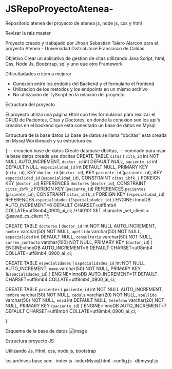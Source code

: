 # JSRepoProyectoAtenea-
Repositorio atenea del proyecto de atenea js, node js, css y html 

Revisar la raiz master

Proyecto creado y trabajado por Jhoan Sebastian Talero Alarcon para el proyecto Atenea - Universidad Distrial Jose Franscisco de Caldas

Objetivo
Crear un aplicativo de gestion de citas utilizando Java Script, html, Css, Node Js, Bootstrap, sql y uno que otro Framework 

Dificultadades o item a mejorar 
- Conexion entre los endoins del Backend y el formulario el frontend
- Utilizacion de los metodos y los endpoints en un mismo archivo
- No utilización de TyScript en la relación del proyecto

Estructura del proyecto

El proyecto utiliza una pagina Html con tres formularios para realizar el CRUD de Pacientes, Citas y Doctores, en donde la conexion son los api's creados en el backend que esta conectado un base de datos en Mysql 

Estructura de la base datos 
La base de datos se llama "dbcitas" esta creada en Mysql Workbreach y su estructura es:

{ 
-- creacion base de datos 
Create database dbcitas,
--  comnado para usar la base datos creada 
use dbcitas
CREATE TABLE `citas` (
  `cita_id` int NOT NULL AUTO_INCREMENT,
  `doctor_id` int DEFAULT NULL,
  `paciente_id` int DEFAULT NULL,
  `especialidad_id` int DEFAULT NULL,
  PRIMARY KEY (`cita_id`),
  KEY `doctor_id` (`doctor_id`),
  KEY `paciente_id` (`paciente_id`),
  KEY `especialidad_id` (`especialidad_id`),
  CONSTRAINT `citas_ibfk_1` FOREIGN KEY (`doctor_id`) REFERENCES `doctores` (`doctor_id`),
  CONSTRAINT `citas_ibfk_2` FOREIGN KEY (`paciente_id`) REFERENCES `pacientes` (`paciente_id`),
  CONSTRAINT `citas_ibfk_3` FOREIGN KEY (`especialidad_id`) REFERENCES `especialidades` (`Especialidades_id`)
) ENGINE=InnoDB AUTO_INCREMENT=6 DEFAULT CHARSET=utf8mb4 COLLATE=utf8mb4_0900_ai_ci;
/*!40101 SET character_set_client = @saved_cs_client */;


CREATE TABLE `doctores` (
  `doctor_id` int NOT NULL AUTO_INCREMENT,
  `nombre` varchar(50) NOT NULL,
  `apellido` varchar(50) NOT NULL,
  `especialidad` int DEFAULT NULL,
  `consultorio` varchar(50) NOT NULL,
  `correo_contacto` varchar(100) NOT NULL,
  PRIMARY KEY (`doctor_id`)
) ENGINE=InnoDB AUTO_INCREMENT=6 DEFAULT CHARSET=utf8mb4 COLLATE=utf8mb4_0900_ai_ci;


CREATE TABLE `especialidades` (
  `Especialidades_id` int NOT NULL AUTO_INCREMENT,
  `name` varchar(50) NOT NULL,
  PRIMARY KEY (`Especialidades_id`)
) ENGINE=InnoDB AUTO_INCREMENT=17 DEFAULT CHARSET=utf8mb4 COLLATE=utf8mb4_0900_ai_ci;

CREATE TABLE `pacientes` (
  `paciente_id` int NOT NULL AUTO_INCREMENT,
  `nombre` varchar(50) NOT NULL,
  `cedula` varchar(20) NOT NULL,
  `apellido` varchar(50) NOT NULL,
  `edad` int DEFAULT NULL,
  `telefono` varchar(20) NOT NULL,
  PRIMARY KEY (`paciente_id`)
) ENGINE=InnoDB AUTO_INCREMENT=7 DEFAULT CHARSET=utf8mb4 COLLATE=utf8mb4_0900_ai_ci;


}

Esquema de la base de datos 
![image](https://github.com/JhoanSTalero13/JSRepoProyectoAtenea-/assets/114318104/aeca98b4-a756-40ea-8d67-23e28dc5ca33)


Estructura proyecto JS

Utilizando Js, Html, css, node js, bootstrap 

los archivos base son:
-index.js
-indexMysql.html
-config.js
-dbmysql.js 

